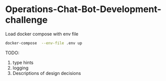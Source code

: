 # Operations-Chat-Bot-Development-challenge

Load docker compose with env file

```bash
docker-compose  --env-file .env up
```

TODO:

1. type hints
2. logging
3. Descriptions of design decisions